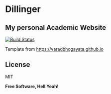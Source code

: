 <!DOCTYPE html><html><head><meta charset="utf-8"><title>Dillinger.md</title><style></style></head><body id="preview">
<h1 class="code-line" data-line-start=0 data-line-end=1><a id="Dillinger_0"></a>Dillinger</h1>
<h2 class="code-line" data-line-start=1 data-line-end=2><a id="My_personal_Academic_Website_1"></a>My personal Academic Website</h2>
<p class="has-line-data" data-line-start="5" data-line-end="6"><a href="https://travis-ci.org/joemccann/dillinger"><img src="https://travis-ci.org/joemccann/dillinger.svg?branch=master" alt="Build Status"></a></p>
<p class="has-line-data" data-line-start="7" data-line-end="8">Template from <a href="https://varadbhogayata.github.io">https://varadbhogayata.github.io</a></p>
<h2 class="code-line" data-line-start=11 data-line-end=12><a id="License_11"></a>License</h2>
<p class="has-line-data" data-line-start="13" data-line-end="14">MIT</p>
<p class="has-line-data" data-line-start="15" data-line-end="16"><strong>Free Software, Hell Yeah!</strong></p>
</body></html>